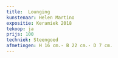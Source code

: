```yaml
---
title:  Lounging
kunstenaar: Helen Martino
expositie: Keramiek 2018
tekoop: ja
prijs: 100
techniek: Steengoed
afmetingen: H 16 cm.- B 22 cm.- D 7 cm.
---
```

